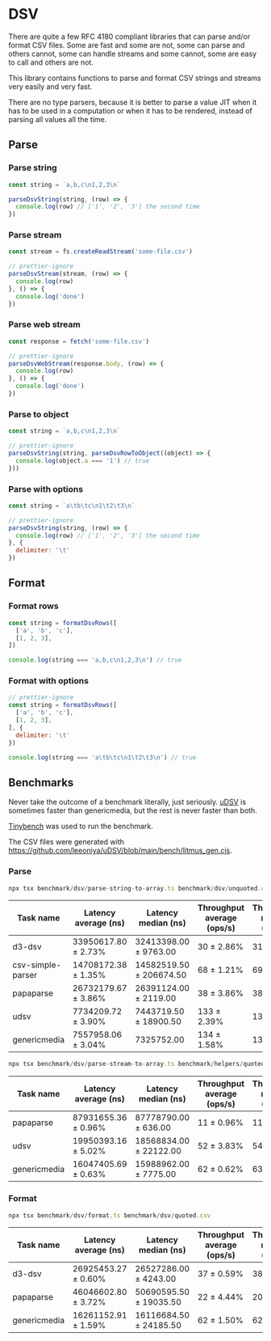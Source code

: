 # DSV

There are quite a few RFC 4180 compliant libraries that can parse and/or format CSV files. Some are fast and some are not, some can parse and others cannot, some can handle streams and some cannot, some are easy to call and others are not.

This library contains functions to parse and format CSV strings and streams very easily and very fast.

There are no type parsers, because it is better to parse a value JIT when it has to be used in a computation or when it has to be rendered, instead of parsing all values all the time.

## Parse

### Parse string

```javascript
const string = `a,b,c\n1,2,3\n`

parseDsvString(string, (row) => {
  console.log(row) // ['1', '2', '3'] the second time
})
```

### Parse stream

```javascript
const stream = fs.createReadStream('some-file.csv')

// prettier-ignore
parseDsvStream(stream, (row) => {
  console.log(row)
}, () => {
  console.log('done')
})
```

### Parse web stream

```javascript
const response = fetch('some-file.csv')

// prettier-ignore
parseDsvWebStream(response.body, (row) => {
  console.log(row)
}, () => {
  console.log('done')
})
```

### Parse to object

```javascript
const string = `a,b,c\n1,2,3\n`

// prettier-ignore
parseDsvString(string, parseDsvRowToObject((object) => {
  console.log(object.a === '1') // true
}))
```

### Parse with options

```javascript
const string = `a\tb\tc\n1\t2\t3\n`

// prettier-ignore
parseDsvString(string, (row) => {
  console.log(row) // ['1', '2', '3'] the second time
}, {
  delimiter: '\t'
})
```

## Format

### Format rows

```javascript
const string = formatDsvRows([
  ['a', 'b', 'c'],
  [1, 2, 3],
])

console.log(string === 'a,b,c\n1,2,3\n') // true
```

### Format with options

```javascript
// prettier-ignore
const string = formatDsvRows([
  ['a', 'b', 'c'],
  [1, 2, 3],
], {
  delimiter: '\t'
})

console.log(string === 'a\tb\tc\n1\t2\t3\n') // true
```

## Benchmarks

Never take the outcome of a benchmark literally, just seriously. [uDSV](https://github.com/leeoniya/uDSV/) is sometimes faster than genericmedia, but the rest is never faster than both.

[Tinybench](https://github.com/tinylibs/tinybench) was used to run the benchmark.

The CSV files were generated with https://github.com/leeoniya/uDSV/blob/main/bench/litmus_gen.cjs.

### Parse

```javascript
npx tsx benchmark/dsv/parse-string-to-array.ts benchmark/dsv/unquoted.csv
```

| Task name         | Latency average (ns) | Latency median (ns)     | Throughput average (ops/s) | Throughput median (ops/s) | Samples |
| ----------------- | -------------------- | ----------------------- | -------------------------- | ------------------------- | ------- |
| d3-dsv            | 33950617.80 ± 2.73%  | 32413398.00 ± 9763.00   | 30 ± 2.86%                 | 31                        | 64      |
| csv-simple-parser | 14708172.38 ± 1.35%  | 14582519.50 ± 206674.50 | 68 ± 1.21%                 | 69 ± 1                    | 68      |
| papaparse         | 26732179.67 ± 3.86%  | 26391124.00 ± 2119.00   | 38 ± 3.86%                 | 38                        | 64      |
| udsv              | 7734209.72 ± 3.90%   | 7443719.50 ± 18900.50   | 133 ± 2.39%                | 134                       | 130     |
| genericmedia      | 7557958.06 ± 3.04%   | 7325752.00              | 134 ± 1.58%                | 137                       | 133     |

```javascript
npx tsx benchmark/dsv/parse-stream-to-array.ts benchmark/helpers/quoted.csv
```

| Task name    | Latency average (ns) | Latency median (ns)    | Throughput average (ops/s) | Throughput median (ops/s) | Samples |
| ------------ | -------------------- | ---------------------- | -------------------------- | ------------------------- | ------- |
| papaparse    | 87931655.36 ± 0.96%  | 87778790.00 ± 636.00   | 11 ± 0.96%                 | 11                        | 64      |
| udsv         | 19950393.16 ± 5.02%  | 18568834.00 ± 22122.00 | 52 ± 3.83%                 | 54                        | 64      |
| genericmedia | 16047405.69 ± 0.63%  | 15988962.00 ± 7775.00  | 62 ± 0.62%                 | 63                        | 64      |

### Format

```javascript
npx tsx benchmark/dsv/format.ts benchmark/dsv/quoted.csv
```

| Task name    | Latency average (ns) | Latency median (ns)    | Throughput average (ops/s) | Throughput median (ops/s) | Samples |
| ------------ | -------------------- | ---------------------- | -------------------------- | ------------------------- | ------- |
| d3-dsv       | 26925453.27 ± 0.60%  | 26527286.00 ± 4243.00  | 37 ± 0.59%                 | 38                        | 64      |
| papaparse    | 46046602.80 ± 3.72%  | 50690595.50 ± 19035.50 | 22 ± 4.44%                 | 20                        | 64      |
| genericmedia | 16261152.91 ± 1.59%  | 16116684.50 ± 24185.50 | 62 ± 1.50%                 | 62                        | 64      |
